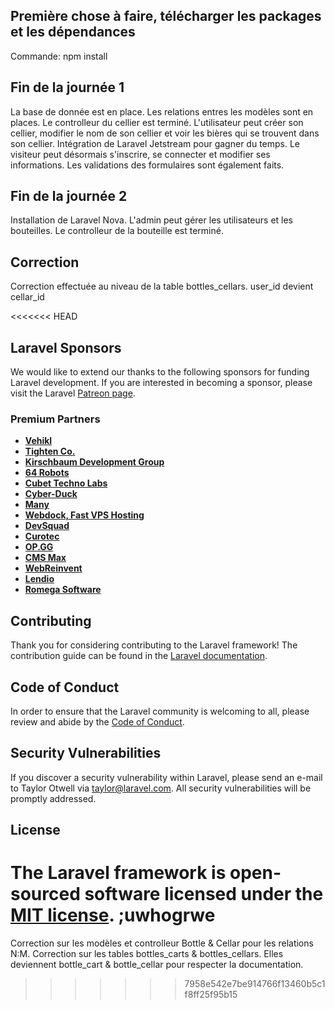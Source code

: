 ## Première chose à faire, télécharger les packages et les dépendances

Commande: npm install

## Fin de la journée 1

La base de donnée est en place. Les relations entres les modèles sont en places. Le controlleur du cellier est terminé.
L'utilisateur peut créer son cellier, modifier le nom de son cellier et voir les bières qui se trouvent dans son cellier.
Intégration de Laravel Jetstream pour gagner du temps. Le visiteur peut désormais s'inscrire, se connecter et modifier ses informations.
Les validations des formulaires sont également faits.

## Fin de la journée 2

Installation de Laravel Nova. L'admin peut gérer les utilisateurs et les bouteilles. Le controlleur de la bouteille est terminé. 


## Correction
Correction effectuée au niveau de la table 
bottles_cellars. user_id devient cellar_id

<<<<<<< HEAD
## Laravel Sponsors

We would like to extend our thanks to the following sponsors for funding Laravel development. If you are interested in becoming a sponsor, please visit the Laravel [Patreon page](https://patreon.com/taylorotwell).

### Premium Partners

- **[Vehikl](https://vehikl.com/)**
- **[Tighten Co.](https://tighten.co)**
- **[Kirschbaum Development Group](https://kirschbaumdevelopment.com)**
- **[64 Robots](https://64robots.com)**
- **[Cubet Techno Labs](https://cubettech.com)**
- **[Cyber-Duck](https://cyber-duck.co.uk)**
- **[Many](https://www.many.co.uk)**
- **[Webdock, Fast VPS Hosting](https://www.webdock.io/en)**
- **[DevSquad](https://devsquad.com)**
- **[Curotec](https://www.curotec.com/services/technologies/laravel/)**
- **[OP.GG](https://op.gg)**
- **[CMS Max](https://www.cmsmax.com/)**
- **[WebReinvent](https://webreinvent.com/?utm_source=laravel&utm_medium=github&utm_campaign=patreon-sponsors)**
- **[Lendio](https://lendio.com)**
- **[Romega Software](https://romegasoftware.com)**

## Contributing

Thank you for considering contributing to the Laravel framework! The contribution guide can be found in the [Laravel documentation](https://laravel.com/docs/contributions).

## Code of Conduct

In order to ensure that the Laravel community is welcoming to all, please review and abide by the [Code of Conduct](https://laravel.com/docs/contributions#code-of-conduct).

## Security Vulnerabilities

If you discover a security vulnerability within Laravel, please send an e-mail to Taylor Otwell via [taylor@laravel.com](mailto:taylor@laravel.com). All security vulnerabilities will be promptly addressed.

## License

The Laravel framework is open-sourced software licensed under the [MIT license](https://opensource.org/licenses/MIT).
 ;uwhogrwe
=======
Correction sur les modèles et controlleur Bottle & Cellar pour les relations N:M.
Correction sur les tables bottles_carts & bottles_cellars. 
Elles deviennent bottle_cart & bottle_cellar pour respecter la documentation.
>>>>>>> 7958e542e7be914766f13460b5c1f8ff25f95b15
